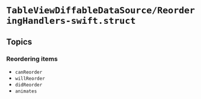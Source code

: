# ``TableViewDiffableDataSource/ReorderingHandlers-swift.struct``

## Topics

### Reordering items

- ``canReorder``
- ``willReorder``
- ``didReorder``
- ``animates``
